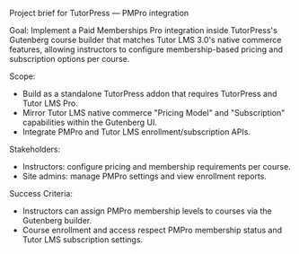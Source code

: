 Project brief for TutorPress — PMPro integration

Goal:
Implement a Paid Memberships Pro integration inside TutorPress's Gutenberg course builder that matches Tutor LMS 3.0's native commerce features, allowing instructors to configure membership-based pricing and subscription options per course.

Scope:

- Build as a standalone TutorPress addon that requires TutorPress and Tutor LMS Pro.
- Mirror Tutor LMS native commerce "Pricing Model" and "Subscription" capabilities within the Gutenberg UI.
- Integrate PMPro and Tutor LMS enrollment/subscription APIs.

Stakeholders:

- Instructors: configure pricing and membership requirements per course.
- Site admins: manage PMPro settings and view enrollment reports.

Success Criteria:

- Instructors can assign PMPro membership levels to courses via the Gutenberg builder.
- Course enrollment and access respect PMPro membership status and Tutor LMS subscription settings.
